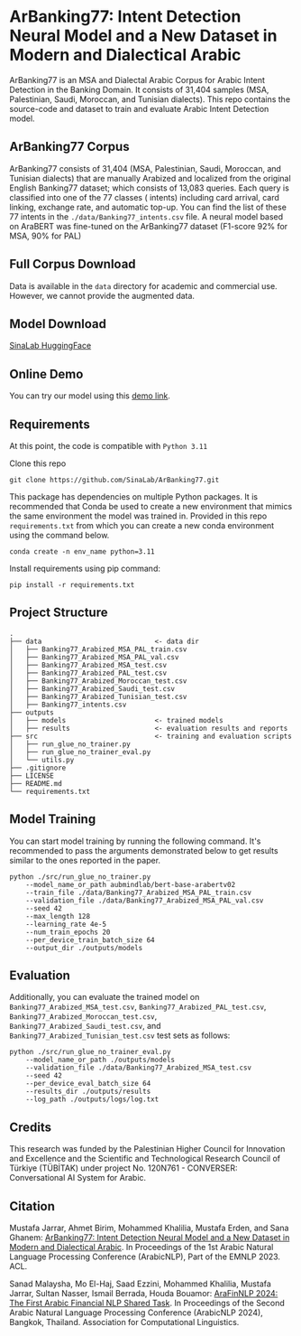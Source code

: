 ArBanking77: Intent Detection Neural Model and a New Dataset in Modern and Dialectical Arabic
======================
ArBanking77 is an MSA and Dialectal Arabic Corpus for Arabic Intent Detection in the Banking Domain. It consists of 31,404
samples (MSA, Palestinian, Saudi, Moroccan, and Tunisian dialects). This repo contains the source-code and dataset to train and evaluate
Arabic Intent Detection model.


ArBanking77 Corpus
--------
ArBanking77 consists of 31,404 (MSA, Palestinian, Saudi, Moroccan, and Tunisian dialects) that are manually Arabized and localized from the original
English Banking77 dataset; which consists of 13,083 queries. Each query is classified into one of the 77 classes (
intents) including card arrival, card linking, exchange rate, and automatic top-up. You can find the list of these 77
intents in the `./data/Banking77_intents.csv` file. A neural model based on AraBERT was fine-tuned on the ArBanking77
dataset (F1-score 92% for MSA, 90% for PAL)


Full Corpus Download
--------
Data is available in the `data` directory for academic and commercial use. However, we cannot provide the augmented data.

Model Download
--------
[SinaLab HuggingFace](https://huggingface.co/SinaLab/ArBanking77)

Online Demo
--------
You can try our model using this [demo link](https://sina.birzeit.edu/arbanking77/).

Requirements
--------
At this point, the code is compatible with `Python 3.11`

Clone this repo

    git clone https://github.com/SinaLab/ArBanking77.git

This package has dependencies on multiple Python packages. It is recommended that Conda be used to create a new environment
that mimics the same environment the model was trained in. Provided in this repo `requirements.txt` from which you
can create a new conda environment using the command below.

    conda create -n env_name python=3.11

Install requirements using pip command:

    pip install -r requirements.txt


Project Structure
--------
```
.
├── data                            <- data dir
│   ├── Banking77_Arabized_MSA_PAL_train.csv
│   ├── Banking77_Arabized_MSA_PAL_val.csv
│   ├── Banking77_Arabized_MSA_test.csv
│   ├── Banking77_Arabized_PAL_test.csv
│   ├── Banking77_Arabized_Moroccan_test.csv
│   ├── Banking77_Arabized_Saudi_test.csv
│   ├── Banking77_Arabized_Tunisian_test.csv
│   ├── Banking77_intents.csv
├── outputs
│   ├── models                      <- trained models
│   ├── results                     <- evaluation results and reports
├── src                             <- training and evaluation scripts
│   ├── run_glue_no_trainer.py
│   ├── run_glue_no_trainer_eval.py
│   └── utils.py
├── .gitignore
├── LICENSE
├── README.md
└── requirements.txt
```

Model Training
--------
You can start model training by running the following command. It's recommended to pass the arguments demonstrated below
to get results similar to the ones reported in the paper.

    python ./src/run_glue_no_trainer.py
        --model_name_or_path aubmindlab/bert-base-arabertv02 
        --train_file ./data/Banking77_Arabized_MSA_PAL_train.csv
        --validation_file ./data/Banking77_Arabized_MSA_PAL_val.csv 
        --seed 42 
        --max_length 128 
        --learning_rate 4e-5 
        --num_train_epochs 20 
        --per_device_train_batch_size 64 
        --output_dir ./outputs/models

Evaluation
--------
Additionally, you can evaluate the trained model on `Banking77_Arabized_MSA_test.csv`, `Banking77_Arabized_PAL_test.csv`, `Banking77_Arabized_Moroccan_test.csv`, `Banking77_Arabized_Saudi_test.csv`, and `Banking77_Arabized_Tunisian_test.csv` test sets as follows:

    python ./src/run_glue_no_trainer_eval.py 
        --model_name_or_path ./outputs/models 
        --validation_file ./data/Banking77_Arabized_MSA_test.csv 
        --seed 42 
        --per_device_eval_batch_size 64 
        --results_dir ./outputs/results 
        --log_path ./outputs/logs/log.txt

Credits
-------
This research was funded by the Palestinian Higher Council for Innovation and Excellence and the Scientific and
Technological Research Council of Türkiye (TÜBİTAK) under project No. 120N761 - CONVERSER: Conversational AI System for
Arabic.


Citation
-------
Mustafa Jarrar, Ahmet Birim, Mohammed Khalilia, Mustafa Erden, and Sana Ghanem: [ArBanking77: Intent Detection Neural Model and a New Dataset in Modern and Dialectical Arabic](http://www.jarrar.info/publications/JBKEG23.pdf).
In Proceedings of the 1st Arabic Natural Language Processing Conference (ArabicNLP), Part of the EMNLP 2023. ACL.

Sanad Malaysha, Mo El-Haj, Saad Ezzini, Mohammed Khalilia, Mustafa Jarrar, Sultan Nasser, Ismail Berrada, Houda Bouamor: [AraFinNLP 2024: The First Arabic Financial NLP Shared Task](https://www.jarrar.info/publications/MEEKJNBB24.pdf). In Proceedings of the Second Arabic Natural Language Processing Conference (ArabicNLP 2024), Bangkok, Thailand. Association for Computational Linguistics.
